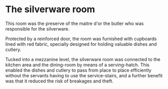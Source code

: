 # The silverware room

This room was the preserve of the maitre d'or the butler who was responsible for the silverware.

Protected by a reinforced door, the room was furnished with cupboards lined with red fabric, specially designed for holding valuable dishes and cutlery.

Tucked into a mezzanine level, the silverware room was connected to the kitchen area and the dining-room by means of a serving-hatch. This enabled the dishes and cutlery to pass from place to place efficiently without the servants having to use the service-stairs, and a further benefit was that it reduced the risk of breakages and theft.
